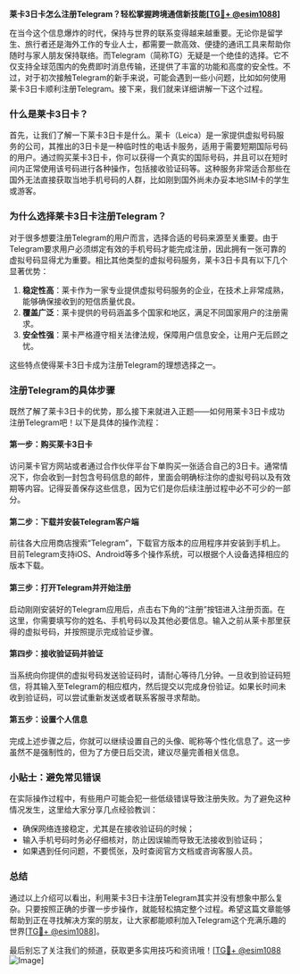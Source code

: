 **莱卡3日卡怎么注册Telegram？轻松掌握跨境通信新技能[[TG💪+ @esim1088](https://t.me/s/esim1088)]**

在当今这个信息爆炸的时代，保持与世界的联系变得越来越重要。无论你是留学生、旅行者还是海外工作的专业人士，都需要一款高效、便捷的通讯工具来帮助你随时与家人朋友保持联络。而Telegram（简称TG）无疑是一个绝佳的选择。它不仅支持全球范围内的免费即时消息传输，还提供了丰富的功能和高度的安全性。不过，对于初次接触Telegram的新手来说，可能会遇到一些小问题，比如如何使用莱卡3日卡顺利注册Telegram。接下来，我们就来详细讲解一下这个过程。

### 什么是莱卡3日卡？

首先，让我们了解一下莱卡3日卡是什么。莱卡（Leica）是一家提供虚拟号码服务的公司，其推出的3日卡是一种临时性的电话卡服务，适用于需要短期国际号码的用户。通过购买莱卡3日卡，你可以获得一个真实的国际号码，并且可以在短时间内正常使用该号码进行各种操作，包括接收验证码等。这种服务非常适合那些在国外无法直接获取当地手机号码的人群，比如刚到国外尚未办妥本地SIM卡的学生或游客。

### 为什么选择莱卡3日卡注册Telegram？

对于很多想要注册Telegram的用户而言，选择合适的号码来源至关重要。由于Telegram要求用户必须绑定有效的手机号码才能完成注册，因此拥有一张可靠的虚拟号码显得尤为重要。相比其他类型的虚拟号码服务，莱卡3日卡具有以下几个显著优势：

1. **稳定性高**：莱卡作为一家专业提供虚拟号码服务的企业，在技术上非常成熟，能够确保接收到的短信质量优良。
2. **覆盖广泛**：莱卡提供的号码涵盖多个国家和地区，满足不同国家用户的注册需求。
3. **安全性强**：莱卡严格遵守相关法律法规，保障用户信息安全，让用户无后顾之忧。

这些特点使得莱卡3日卡成为注册Telegram的理想选择之一。

### 注册Telegram的具体步骤

既然了解了莱卡3日卡的优势，那么接下来就进入正题——如何用莱卡3日卡成功注册Telegram吧！以下是具体的操作流程：

#### 第一步：购买莱卡3日卡
访问莱卡官方网站或者通过合作伙伴平台下单购买一张适合自己的3日卡。通常情况下，你会收到一封包含号码信息的邮件，里面会明确标注你的虚拟号码以及有效期等内容。记得妥善保存这些信息，因为它们是你后续注册过程中必不可少的一部分。

#### 第二步：下载并安装Telegram客户端
前往各大应用商店搜索“Telegram”，下载官方版本的应用程序并安装到手机上。目前Telegram支持iOS、Android等多个操作系统，可以根据个人设备选择相应的版本下载。

#### 第三步：打开Telegram并开始注册
启动刚刚安装好的Telegram应用后，点击右下角的“注册”按钮进入注册页面。在这里，你需要填写你的姓名、手机号码以及其他必要信息。输入之前从莱卡那里获得的虚拟号码，并按照提示完成验证步骤。

#### 第四步：接收验证码并验证
当系统向你提供的虚拟号码发送验证码时，请耐心等待几分钟。一旦收到验证码短信，将其输入至Telegram的相应框内，然后提交以完成身份验证。如果长时间未收到验证码，可以尝试重新发送或者联系客服寻求帮助。

#### 第五步：设置个人信息
完成上述步骤之后，你就可以继续设置自己的头像、昵称等个性化信息了。这一步虽然不是强制性的，但为了方便日后交流，建议尽量完善相关信息。

### 小贴士：避免常见错误
在实际操作过程中，有些用户可能会犯一些低级错误导致注册失败。为了避免这种情况发生，这里给大家分享几点经验教训：

- 确保网络连接稳定，尤其是在接收验证码的时候；
- 输入手机号码时务必仔细核对，防止因误输而导致无法接收到验证码；
- 如果遇到任何问题，不要慌张，及时查阅官方文档或咨询客服人员。

### 总结

通过以上介绍可以看出，利用莱卡3日卡注册Telegram其实并没有想象中那么复杂。只要按照正确的步骤一步步操作，就能轻松搞定整个过程。希望这篇文章能够帮助到正在寻找解决方案的朋友，让大家都能顺利加入Telegram这个充满乐趣的世界[[TG💪+ @esim1088](https://t.me/s/esim1088)]。

最后别忘了关注我们的频道，获取更多实用技巧和资讯哦！[[TG💪+ @esim1088](https://t.me/s/esim1088) ![Image](https://i.postimg.cc/4NQfJmqS/Snipaste-2025-05-13-00-14-12.png)]